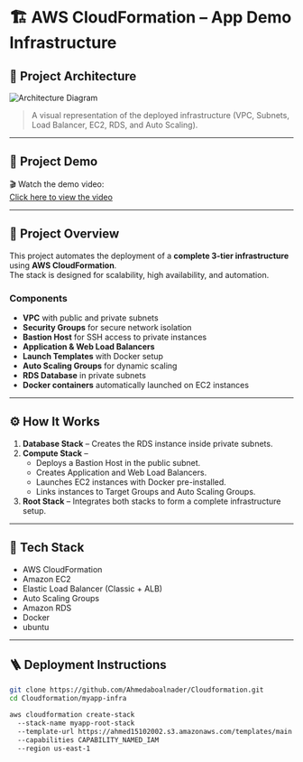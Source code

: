 # 🏗️ AWS CloudFormation – App Demo Infrastructure

## 📸 Project Architecture
![Architecture Diagram]()
> A visual representation of the deployed infrastructure (VPC, Subnets, Load Balancer, EC2, RDS, and Auto Scaling).

---

## 🎥 Project Demo
🎬 Watch the demo video:  
[Click here to view the video](./videos/demo.mp4)

---

## 🚀 Project Overview
This project automates the deployment of a **complete 3-tier infrastructure** using **AWS CloudFormation**.  
The stack is designed for scalability, high availability, and automation.

### Components
- **VPC** with public and private subnets  
- **Security Groups** for secure network isolation  
- **Bastion Host** for SSH access to private instances  
- **Application & Web Load Balancers**  
- **Launch Templates** with Docker setup  
- **Auto Scaling Groups** for dynamic scaling  
- **RDS Database** in private subnets  
- **Docker containers** automatically launched on EC2 instances  

---

## ⚙️ How It Works
1. **Database Stack** – Creates the RDS instance inside private subnets.  
2. **Compute Stack** –  
   - Deploys a Bastion Host in the public subnet.  
   - Creates Application and Web Load Balancers.  
   - Launches EC2 instances with Docker pre-installed.  
   - Links instances to Target Groups and Auto Scaling Groups.  
3. **Root Stack** – Integrates both stacks to form a complete infrastructure setup.

---

## 🧩 Tech Stack
- AWS CloudFormation  
- Amazon EC2  
- Elastic Load Balancer (Classic + ALB)  
- Auto Scaling Groups  
- Amazon RDS  
- Docker  
- ubuntu  

---

## 🪜 Deployment Instructions
```bash
git clone https://github.com/Ahmedaboalnader/Cloudformation.git
cd Cloudformation/myapp-infra

aws cloudformation create-stack  
  --stack-name myapp-root-stack 
  --template-url https://ahmed15102002.s3.amazonaws.com/templates/main.yaml 
  --capabilities CAPABILITY_NAMED_IAM  
  --region us-east-1

